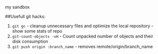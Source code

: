 my sandbox


##Usefull git hacks:

1. `git gc` - cleanup unnecessary files and optimize the local repository - show some stats of repo
2. `git-count-objects -vH` - Count unpacked number of objects and their disk consumption
3. `git push origin :branch_name` - removes remote/origin/branch_name